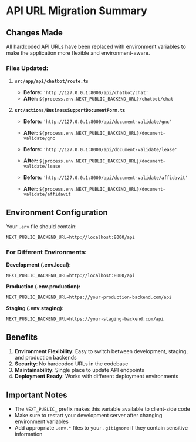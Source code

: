 # API URL Migration Summary

## Changes Made

All hardcoded API URLs have been replaced with environment variables to make the application more flexible and environment-aware.

### Files Updated:

1. **`src/app/api/chatbot/route.ts`**
   - **Before:** `'http://127.0.0.1:8000/api/chatbot/chat'`
   - **After:** `${process.env.NEXT_PUBLIC_BACKEND_URL}/chatbot/chat`

2. **`src/actions/BusinessSupportDocumentForm.ts`**
   - **Before:** `'http://127.0.0.1:8000/api/document-validate/gnc'`
   - **After:** `${process.env.NEXT_PUBLIC_BACKEND_URL}/document-validate/gnc`
   
   - **Before:** `'http://127.0.0.1:8000/api/document-validate/lease'`
   - **After:** `${process.env.NEXT_PUBLIC_BACKEND_URL}/document-validate/lease`
   
   - **Before:** `'http://127.0.0.1:8000/api/document-validate/affidavit'`
   - **After:** `${process.env.NEXT_PUBLIC_BACKEND_URL}/document-validate/affidavit`

## Environment Configuration

Your `.env` file should contain:
```
NEXT_PUBLIC_BACKEND_URL=http://localhost:8000/api
```

### For Different Environments:

**Development (.env.local):**
```
NEXT_PUBLIC_BACKEND_URL=http://localhost:8000/api
```

**Production (.env.production):**
```
NEXT_PUBLIC_BACKEND_URL=https://your-production-backend.com/api
```

**Staging (.env.staging):**
```
NEXT_PUBLIC_BACKEND_URL=https://your-staging-backend.com/api
```

## Benefits

1. **Environment Flexibility**: Easy to switch between development, staging, and production backends
2. **Security**: No hardcoded URLs in the codebase
3. **Maintainability**: Single place to update API endpoints
4. **Deployment Ready**: Works with different deployment environments

## Important Notes

- The `NEXT_PUBLIC_` prefix makes this variable available to client-side code
- Make sure to restart your development server after changing environment variables
- Add appropriate `.env.*` files to your `.gitignore` if they contain sensitive information
